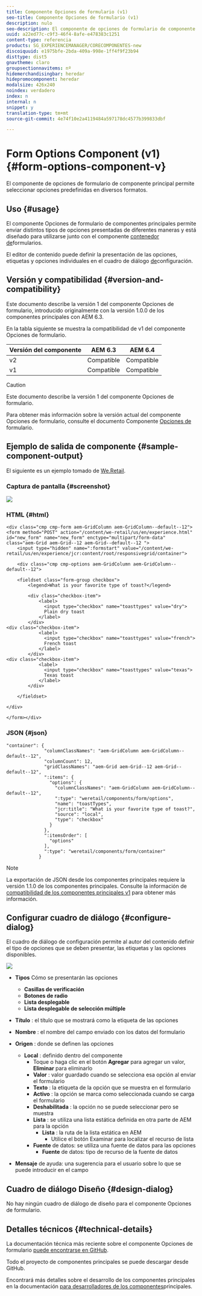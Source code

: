 ```yaml
---
title: Componente Opciones de formulario (v1)
seo-title: Componente Opciones de formulario (v1)
description: nulo
seo-description: El componente de opciones de formulario de componente principal permite seleccionar opciones predefinidas en diversos formatos.
uuid: a22ed77c-c9f3-46f4-8afe-e478383c1251
content-type: referencia
products: SG_EXPERIENCEMANAGER/CORECOMPONENTES-new
discoiquuid: e1975bfe-2bda-409a-998e-1ff4f9f23b94
disttype: dist5
gnavtheme: claro
groupsectionnavitems: nº
hidemerchandisingbar: heredar
hidepromocomponent: heredar
modalsize: 426x240
noindex: verdadero
index: n
internal: n
snippet: y
translation-type: tm+mt
source-git-commit: 4e74f10e2a4119484a597178dc4577b399833dbf

---
```



# Form Options Component (v1){#form-options-component-v}

El componente de opciones de formulario de componente principal permite seleccionar opciones predefinidas en diversos formatos.

## Uso {#usage}

El componente Opciones de formulario de componentes principales permite enviar distintos tipos de opciones presentadas de diferentes maneras y está diseñado para utilizarse junto con el componente [contenedor de](form-container.md)formularios.

El editor de contenido puede definir la presentación de las opciones, etiquetas y opciones individuales en el cuadro de diálogo [de](form-options-v1.md#main-pars_title)configuración.

## Versión y compatibilidad {#version-and-compatibility}

Este documento describe la versión 1 del componente Opciones de formulario, introducido originalmente con la versión 1.0.0 de los componentes principales con AEM 6.3.

En la tabla siguiente se muestra la compatibilidad de v1 del componente Opciones de formulario.

| Versión del componente | AEM 6.3 | AEM 6.4 |
|--- |--- |--- |
| v2 | Compatible | Compatible |
| v1 | Compatible | Compatible |

>[!CAUTION]
>
>Este documento describe la versión 1 del componente Opciones de formulario.
>
>Para obtener más información sobre la versión actual del componente Opciones de formulario, consulte el documento Componente [Opciones de](form-options.md) formulario.

## Ejemplo de salida de componente {#sample-component-output}

El siguiente es un ejemplo tomado de [We.Retail](https://helpx.adobe.com/experience-manager/6-4/sites/developing/using/we-retail.html).

### Captura de pantalla {#screenshot}

![](assets/chlimage_1-89.png)

### HTML {#html}

```
<div class="cmp cmp-form aem-GridColumn aem-GridColumn--default--12">
<form method="POST" action="/content/we-retail/us/en/experience.html" id="new_form" name="new_form" enctype="multipart/form-data" class="aem-Grid aem-Grid--12 aem-Grid--default--12 ">
    <input type="hidden" name=":formstart" value="/content/we-retail/us/en/experience/jcr:content/root/responsivegrid/container">
    
    <div class="cmp cmp-options aem-GridColumn aem-GridColumn--default--12">

    <fieldset class="form-group checkbox">
        <legend>What is your favorite type of toast?</legend>
        
        <div class="checkbox-item">
            <label>
              <input type="checkbox" name="toasttypes" value="dry">
              Plain dry toast
            </label>
        </div>
<div class="checkbox-item">
            <label>
              <input type="checkbox" name="toasttypes" value="french">
              French toast
            </label>
        </div>
<div class="checkbox-item">
            <label>
              <input type="checkbox" name="toasttypes" value="texas">
              Texas toast
            </label>
        </div>

    </fieldset>
    
</div>
    
</form></div>
```

### JSON {#json}

```
"container": {
              "columnClassNames": "aem-GridColumn aem-GridColumn--default--12",
              "columnCount": 12,
              "gridClassNames": "aem-Grid aem-Grid--12 aem-Grid--default--12",
              ":items": {
                "options": {
                  "columnClassNames": "aem-GridColumn aem-GridColumn--default--12",
                  ":type": "weretail/components/form/options",
                  "name": "toastTypes",
                  "jcr:title": "What is your favorite type of toast?",
                  "source": "local",
                  "type": "checkbox"
                }
              },
              ":itemsOrder": [
                "options"
              ],
              ":type": "weretail/components/form/container"
            }
```

>[!NOTE]
>
>La exportación de JSON desde los componentes principales requiere la versión 1.1.0 de los componentes principales. Consulte la información de [compatibilidad de los componentes principales v1](versions.md#main-pars_title_236368006) para obtener más información.

## Configurar cuadro de diálogo {#configure-dialog}

El cuadro de diálogo de configuración permite al autor del contenido definir el tipo de opciones que se deben presentar, las etiquetas y las opciones disponibles.

![](assets/chlimage_1-90.png)

* **Tipos** Cómo se presentarán las opciones

   * **Casillas de verificación**
   * **Botones de radio**
   * **Lista desplegable**
   * **Lista desplegable de selección múltiple**

* **Título** : el título que se mostrará como la etiqueta de las opciones
* **Nombre** : el nombre del campo enviado con los datos del formulario
* **Origen** : donde se definen las opciones

   * **Local** : definido dentro del componente
      * Toque o haga clic en el botón **Agregar** para agregar un valor, **Eliminar** para eliminarlo
      * **Valor** : valor guardado cuando se selecciona esa opción al enviar el formulario
      * **Texto** : la etiqueta de la opción que se muestra en el formulario
      * **Activo** : la opción se marca como seleccionada cuando se carga el formulario
      * **Deshabilitada** : la opción no se puede seleccionar pero se muestra
      * **Lista** : se utiliza una lista estática definida en otra parte de AEM para la opción
         * **Lista** : la ruta de la lista estática en AEM
            * Utilice el botón Examinar para localizar el recurso de lista
      * **Fuente** de datos: se utiliza una fuente de datos para las opciones
         * **Fuente** de datos: tipo de recurso de la fuente de datos
* **Mensaje** de ayuda: una sugerencia para el usuario sobre lo que se puede introducir en el campo

## Cuadro de diálogo Diseño {#design-dialog}

No hay ningún cuadro de diálogo de diseño para el componente Opciones de formulario.

## Detalles técnicos {#technical-details}

La documentación técnica más reciente sobre el componente Opciones de formulario [puede encontrarse en GitHub](https://github.com/adobe/aem-core-wcm-components/tree/master/content/src/content/jcr_root/apps/core/wcm/components/form/options/v1/options).

Todo el proyecto de componentes principales se puede descargar desde GitHub.

Encontrará más detalles sobre el desarrollo de los componentes principales en la documentación [para desarrolladores de los componentes](developing.md)principales.
